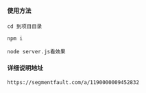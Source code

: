 #### 使用方法
```
cd 到项目目录

npm i

node server.js看效果
```

#### 详细说明地址
`https://segmentfault.com/a/1190000009452832`